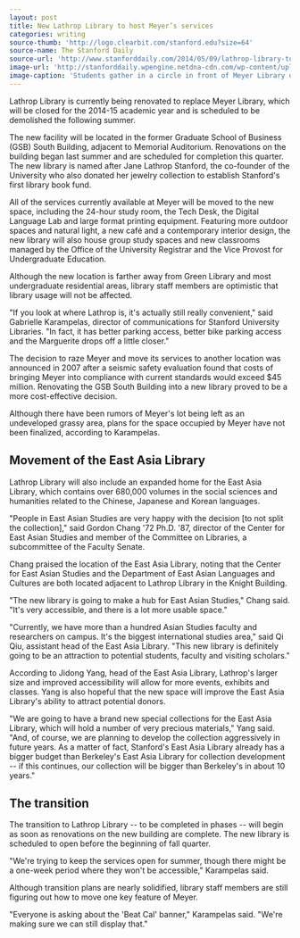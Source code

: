 ```yaml
---
layout: post
title: New Lathrop Library to host Meyer’s services
categories: writing
source-thumb: 'http://logo.clearbit.com/stanford.edu?size=64'
source-name: The Stanford Daily
source-url: 'http://www.stanforddaily.com/2014/05/09/lathrop-library-to-replace-meyer/'
image-url: 'http://stanforddaily.wpengine.netdna-cdn.com/wp-content/uploads/2014/05/Meyer.jpg'
image-caption: 'Students gather in a circle in front of Meyer Library on July 6, 2010.'
---
```


Lathrop Library is currently being renovated to replace Meyer Library, which will be closed for the 2014-15 academic year and is scheduled to be demolished the following summer.

The new facility will be located in the former Graduate School of Business (GSB) South Building, adjacent to Memorial Auditorium. Renovations on the building began last summer and are scheduled for completion this quarter. The new library is named after Jane Lathrop Stanford, the co-founder of the University who also donated her jewelry collection to establish Stanford's first library book fund.

All of the services currently available at Meyer will be moved to the new space, including the 24-hour study room, the Tech Desk, the Digital Language Lab and large format printing equipment. Featuring more outdoor spaces and natural light, a new café and a contemporary interior design, the new library will also house group study spaces and new classrooms managed by the Office of the University Registrar and the Vice Provost for Undergraduate Education.

Although the new location is farther away from Green Library and most undergraduate residential areas, library staff members are optimistic that library usage will not be affected.

"If you look at where Lathrop is, it's actually still really convenient," said Gabrielle Karampelas, director of communications for Stanford University Libraries. "In fact, it has better parking access, better bike parking access and the Marguerite drops off a little closer."

The decision to raze Meyer and move its services to another location was announced in 2007 after a seismic safety evaluation found that costs of bringing Meyer into compliance with current standards would exceed $45 million. Renovating the GSB South Building into a new library proved to be a more cost-effective decision.

Although there have been rumors of Meyer's lot being left as an undeveloped grassy area, plans for the space occupied by Meyer have not been finalized, according to Karampelas.

## Movement of the East Asia Library
Lathrop Library will also include an expanded home for the East Asia Library, which contains over 680,000 volumes in the social sciences and humanities related to the Chinese, Japanese and Korean languages.

"People in East Asian Studies are very happy with the decision [to not split the collection]," said Gordon Chang '72 Ph.D. '87, director of the Center for East Asian Studies and member of the Committee on Libraries, a subcommittee of the Faculty Senate.

Chang praised the location of the East Asia Library, noting that the Center for East Asian Studies and the Department of East Asian Languages and Cultures are both located adjacent to Lathrop Library in the Knight Building.

"The new library is going to make a hub for East Asian Studies," Chang said. "It's very accessible, and there is a lot more usable space."

"Currently, we have more than a hundred Asian Studies faculty and researchers on campus. It's the biggest international studies area," said Qi Qiu, assistant head of the East Asia Library. "This new library is definitely going to be an attraction to potential students, faculty and visiting scholars."

According to Jidong Yang, head of the East Asia Library, Lathrop's larger size and improved accessibility will allow for more events, exhibits and classes. Yang is also hopeful that the new space will improve the East Asia Library's ability to attract potential donors.

"We are going to have a brand new special collections for the East Asia Library, which will hold a number of very precious materials," Yang said. "And, of course, we are planning to develop the collection aggressively in future years. As a matter of fact, Stanford's East Asia Library already has a bigger budget than Berkeley's East Asia Library for collection development -- if this continues, our collection will be bigger than Berkeley's in about 10 years."

## The transition
The transition to Lathrop Library -- to be completed in phases -- will begin as soon as renovations on the new building are complete. The new library is scheduled to open before the beginning of fall quarter.

"We're trying to keep the services open for summer, though there might be a one-week period where they won't be accessible," Karampelas said.

Although transition plans are nearly solidified, library staff members are still figuring out how to move one key feature of Meyer.

"Everyone is asking about the 'Beat Cal' banner," Karampelas said. "We're making sure we can still display that."
